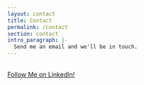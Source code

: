 ```yaml
---
layout: contact
title: Contact
permalink: /contact
section: contact
intro_paragraph: |-
  Send me an email and we'll be in touch.
---
```

<br>

  <div class="LI-profile-badge"  data-version="v1" data-size="medium" data-locale="en_US" data-type="horizontal" data-theme="light" data-vanity="albert-farrales-181547107"><a class="LI-simple-link" href='https://www.linkedin.com/in/albert-farrales-181547107?trk=profile-badge'>Follow Me on LinkedIn!</a></div>

